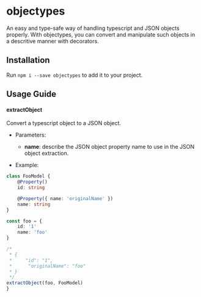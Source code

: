 # objectypes

An easy and type-safe way of handling typescript and JSON objects properly. With objectypes, you can convert and manipulate such objects in a descritive manner with decorators.

## Installation

Run `npm i --save objectypes` to add it to your project.

## Usage Guide

#### extractObject

Convert a typescript object to a JSON object.

- Parameters:
    - **name**: describe the JSON object property name to use in the JSON object extraction.

- Example:

```typescript
class FooModel {
    @Property()
    id: string

    @Property({ name: 'originalName' })
    name: string
}

const foo = {
    id: '1'
    name: 'foo'
}

/*
 * {
 *     "id": "1",
 *      "originalName": "foo"
 * }
 */
extractObject(foo, FooModel)
}
```
